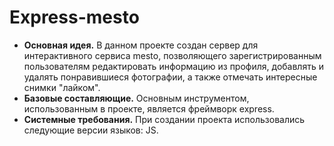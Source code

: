 # __Express-mesto__
* __Основная идея.__ В данном проекте создан сервер для интерактивного сервиса mesto, позволяющего зарегистрированным пользователям редактировать информацию из профиля, добавлять и удалять понравившиеся фотографии, а также отмечать интересные снимки "лайком".
* __Базовые составляющие.__ Основным инструментом, использованным в проекте, является фреймворк express.
* __Системные требования.__ При создании проекта использовались следующие версии языков: JS.
